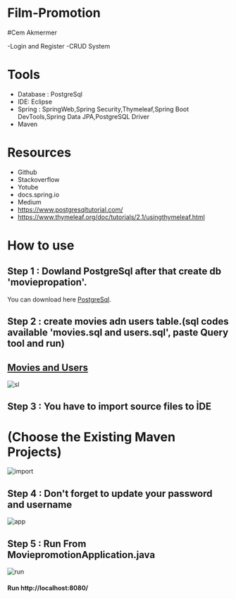 # Film-Promotion


#Cem Akmermer

-Login and Register
-CRUD System


# Tools
- Database : PostgreSql
- IDE: Eclipse
- Spring : SpringWeb,Spring Security,Thymeleaf,Spring Boot DevTools,Spring Data JPA,PostgreSQL Driver 
- Maven

# Resources
- Github
- Stackoverflow
- Yotube 
- docs.spring.io
- Medium
- https://www.postgresqltutorial.com/
- https://www.thymeleaf.org/doc/tutorials/2.1/usingthymeleaf.html


# How to use 
## Step 1 : Dowland PostgreSql after that create db 'moviepropation'.
You can download here [PostgreSql](https://www.postgresql.org/download/).

## Step 2 : create movies adn users table.(sql codes available 'movies.sql and users.sql', paste Query tool and run)
## [Movies and Users](https://github.com/nCemakmermer/Film-Promotion/tree/main/sql)
![sl](https://user-images.githubusercontent.com/77552209/118784553-caaff100-b898-11eb-905f-efeeb9dd0187.png)

## Step 3 : You have to import source files to İDE
# (Choose the Existing Maven Projects)
![import](https://user-images.githubusercontent.com/77552209/118783949-3b0a4280-b898-11eb-80f0-4ee82d42005b.png)

## Step 4 : Don't forget to update your password and username

![app](https://user-images.githubusercontent.com/77552209/118788742-c08ff180-b89c-11eb-8e60-c57a3b717231.png)

## Step 5 : Run From MoviepromotionApplication.java 
![run](https://user-images.githubusercontent.com/77552209/118784190-7a389380-b898-11eb-9875-4dad6c08fe08.png)


#### Run http://localhost:8080/ 
